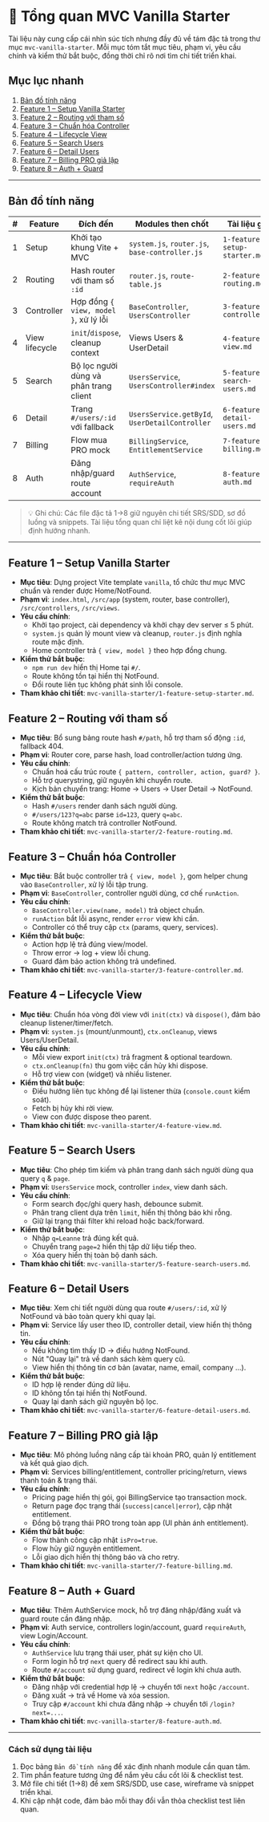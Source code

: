 # 📙 Tổng quan MVC Vanilla Starter

Tài liệu này cung cấp cái nhìn súc tích nhưng đầy đủ về tám đặc tả trong thư mục `mvc-vanilla-starter`. Mỗi mục tóm tắt mục tiêu, phạm vi, yêu cầu chính và kiểm thử bắt buộc, đồng thời chỉ rõ nơi tìm chi tiết triển khai.

## Mục lục nhanh

1. [Bản đồ tính năng](#bản-đồ-tính-năng)
2. [Feature 1 – Setup Vanilla Starter](#feature-1--setup-vanilla-starter)
3. [Feature 2 – Routing với tham số](#feature-2--routing-với-tham-số)
4. [Feature 3 – Chuẩn hóa Controller](#feature-3--chuẩn-hóa-controller)
5. [Feature 4 – Lifecycle View](#feature-4--lifecycle-view)
6. [Feature 5 – Search Users](#feature-5--search-users)
7. [Feature 6 – Detail Users](#feature-6--detail-users)
8. [Feature 7 – Billing PRO giả lập](#feature-7--billing-pro-giả-lập)
9. [Feature 8 – Auth + Guard](#feature-8--auth--guard)

---

## Bản đồ tính năng

| # | Feature | Đích đến | Modules then chốt | Tài liệu gốc |
|---|---------|---------|-------------------|---------------|
| 1 | Setup | Khởi tạo khung Vite + MVC | `system.js`, `router.js`, `base-controller.js` | `1-feature-setup-starter.md` |
| 2 | Routing | Hash router với tham số `:id` | `router.js`, `route-table.js` | `2-feature-routing.md` |
| 3 | Controller | Hợp đồng `{ view, model }`, xử lý lỗi | `BaseController`, `UsersController` | `3-feature-controller.md` |
| 4 | View lifecycle | `init`/`dispose`, cleanup context | Views Users & UserDetail | `4-feature-view.md` |
| 5 | Search | Bộ lọc người dùng và phân trang client | `UsersService`, `UsersController#index` | `5-feature-search-users.md` |
| 6 | Detail | Trang `#/users/:id` với fallback | `UsersService.getById`, `UserDetailController` | `6-feature-detail-users.md` |
| 7 | Billing | Flow mua PRO mock | `BillingService`, `EntitlementService` | `7-feature-billing.md` |
| 8 | Auth | Đăng nhập/guard route account | `AuthService`, `requireAuth` | `8-feature-auth.md` |

> 💡 Ghi chú: Các file đặc tả 1→8 giữ nguyên chi tiết SRS/SDD, sơ đồ luồng và snippets. Tài liệu tổng quan chỉ liệt kê nội dung cốt lõi giúp định hướng nhanh.

---

## Feature 1 – Setup Vanilla Starter

- **Mục tiêu**: Dựng project Vite template `vanilla`, tổ chức thư mục MVC chuẩn và render được Home/NotFound.
- **Phạm vi**: `index.html`, `/src/app` (system, router, base controller), `/src/controllers`, `/src/views`.
- **Yêu cầu chính**:
  - Khởi tạo project, cài dependency và khởi chạy dev server ≤ 5 phút.
  - `system.js` quản lý mount view và cleanup, `router.js` định nghĩa route mặc định.
  - Home controller trả `{ view, model }` theo hợp đồng chung.
- **Kiểm thử bắt buộc**:
  - `npm run dev` hiển thị Home tại `#/`.
  - Route không tồn tại hiển thị NotFound.
  - Đổi route liên tục không phát sinh lỗi console.
- **Tham khảo chi tiết**: `mvc-vanilla-starter/1-feature-setup-starter.md`.

## Feature 2 – Routing với tham số

- **Mục tiêu**: Bổ sung bảng route hash `#/path`, hỗ trợ tham số động `:id`, fallback 404.
- **Phạm vi**: Router core, parse hash, load controller/action tương ứng.
- **Yêu cầu chính**:
  - Chuẩn hoá cấu trúc route `{ pattern, controller, action, guard? }`.
  - Hỗ trợ querystring, giữ nguyên khi chuyển route.
  - Kịch bản chuyển trang: Home → Users → User Detail → NotFound.
- **Kiểm thử bắt buộc**:
  - Hash `#/users` render danh sách người dùng.
  - `#/users/123?q=abc` parse `id=123`, query `q=abc`.
  - Route không match trả controller NotFound.
- **Tham khảo chi tiết**: `mvc-vanilla-starter/2-feature-routing.md`.

## Feature 3 – Chuẩn hóa Controller

- **Mục tiêu**: Bắt buộc controller trả `{ view, model }`, gom helper chung vào `BaseController`, xử lý lỗi tập trung.
- **Phạm vi**: `BaseController`, controller người dùng, cơ chế `runAction`.
- **Yêu cầu chính**:
  - `BaseController.view(name, model)` trả object chuẩn.
  - `runAction` bắt lỗi async, render `error` view khi cần.
  - Controller có thể truy cập `ctx` (params, query, services).
- **Kiểm thử bắt buộc**:
  - Action hợp lệ trả đúng view/model.
  - Throw error → log + view lỗi chung.
  - Guard đảm bảo action không trả undefined.
- **Tham khảo chi tiết**: `mvc-vanilla-starter/3-feature-controller.md`.

## Feature 4 – Lifecycle View

- **Mục tiêu**: Chuẩn hóa vòng đời view với `init(ctx)` và `dispose()`, đảm bảo cleanup listener/timer/fetch.
- **Phạm vi**: `system.js` (mount/unmount), `ctx.onCleanup`, views Users/UserDetail.
- **Yêu cầu chính**:
  - Mỗi view export `init(ctx)` trả fragment & optional teardown.
  - `ctx.onCleanup(fn)` thu gom việc cần hủy khi dispose.
  - Hỗ trợ view con (widget) và nhiều listener.
- **Kiểm thử bắt buộc**:
  - Điều hướng liên tục không để lại listener thừa (`console.count` kiểm soát).
  - Fetch bị hủy khi rời view.
  - View con được dispose theo parent.
- **Tham khảo chi tiết**: `mvc-vanilla-starter/4-feature-view.md`.

## Feature 5 – Search Users

- **Mục tiêu**: Cho phép tìm kiếm và phân trang danh sách người dùng qua query `q` & `page`.
- **Phạm vi**: `UsersService` mock, controller `index`, view danh sách.
- **Yêu cầu chính**:
  - Form search đọc/ghi query hash, debounce submit.
  - Phân trang client dựa trên `limit`, hiển thị thông báo khi rỗng.
  - Giữ lại trạng thái filter khi reload hoặc back/forward.
- **Kiểm thử bắt buộc**:
  - Nhập `q=Leanne` trả đúng kết quả.
  - Chuyển trang `page=2` hiển thị tập dữ liệu tiếp theo.
  - Xóa query hiển thị toàn bộ danh sách.
- **Tham khảo chi tiết**: `mvc-vanilla-starter/5-feature-search-users.md`.

## Feature 6 – Detail Users

- **Mục tiêu**: Xem chi tiết người dùng qua route `#/users/:id`, xử lý NotFound và bảo toàn query khi quay lại.
- **Phạm vi**: Service lấy user theo ID, controller detail, view hiển thị thông tin.
- **Yêu cầu chính**:
  - Nếu không tìm thấy ID → điều hướng NotFound.
  - Nút "Quay lại" trả về danh sách kèm query cũ.
  - View hiển thị thông tin cơ bản (avatar, name, email, company ...).
- **Kiểm thử bắt buộc**:
  - ID hợp lệ render đúng dữ liệu.
  - ID không tồn tại hiển thị NotFound.
  - Quay lại danh sách giữ nguyên bộ lọc.
- **Tham khảo chi tiết**: `mvc-vanilla-starter/6-feature-detail-users.md`.

## Feature 7 – Billing PRO giả lập

- **Mục tiêu**: Mô phỏng luồng nâng cấp tài khoản PRO, quản lý entitlement và kết quả giao dịch.
- **Phạm vi**: Services billing/entitlement, controller pricing/return, views thanh toán & trạng thái.
- **Yêu cầu chính**:
  - Pricing page hiển thị gói, gọi BillingService tạo transaction mock.
  - Return page đọc trạng thái (`success|cancel|error`), cập nhật entitlement.
  - Đồng bộ trạng thái PRO trong toàn app (UI phản ánh entitlement).
- **Kiểm thử bắt buộc**:
  - Flow thành công cập nhật `isPro=true`.
  - Flow hủy giữ nguyên entitlement.
  - Lỗi giao dịch hiển thị thông báo và cho retry.
- **Tham khảo chi tiết**: `mvc-vanilla-starter/7-feature-billing.md`.

## Feature 8 – Auth + Guard

- **Mục tiêu**: Thêm AuthService mock, hỗ trợ đăng nhập/đăng xuất và guard route cần đăng nhập.
- **Phạm vi**: Auth service, controllers login/account, guard `requireAuth`, view Login/Account.
- **Yêu cầu chính**:
  - `AuthService` lưu trạng thái user, phát sự kiện cho UI.
  - Form login hỗ trợ `next` query để redirect sau khi auth.
  - Route `#/account` sử dụng guard, redirect về login khi chưa auth.
- **Kiểm thử bắt buộc**:
  - Đăng nhập với credential hợp lệ → chuyển tới `next` hoặc `/account`.
  - Đăng xuất → trả về Home và xóa session.
  - Truy cập `#/account` khi chưa đăng nhập → chuyển tới `/login?next=...`.
- **Tham khảo chi tiết**: `mvc-vanilla-starter/8-feature-auth.md`.

---

### Cách sử dụng tài liệu

1. Đọc bảng `Bản đồ tính năng` để xác định nhanh module cần quan tâm.
2. Tìm phần feature tương ứng để nắm yêu cầu cốt lõi & checklist test.
3. Mở file chi tiết (1→8) để xem SRS/SDD, use case, wireframe và snippet triển khai.
4. Khi cập nhật code, đảm bảo mỗi thay đổi vẫn thỏa checklist test liên quan.

